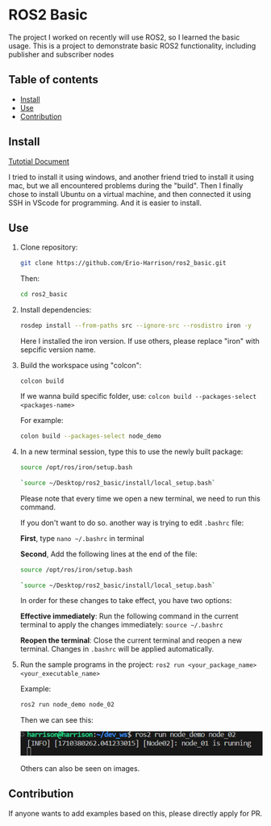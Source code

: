 # ROS2 Basic

The project I worked on recently will use ROS2, so I learned the basic usage. This is a project to demonstrate basic ROS2 functionality, including publisher and subscriber nodes

## Table of contents

- [Install](#Install)
- [Use](#Use)
- [Contribution](#Contribution)

## Install

[Tutotial Document](https://docs.ros.org/en/iron/Installation/Ubuntu-Install-Debians.html)

I tried to install it using windows, and another friend tried to install it using mac, but we all encountered problems during the "build". Then I finally chose to install Ubuntu on a virtual machine, and then connected it using SSH in VScode for programming. And it is easier to install.

## Use

1. Clone repository: 

   ```bash
   git clone https://github.com/Erio-Harrison/ros2_basic.git
   ```

   Then: 

   ```bash
   cd ros2_basic
   ```

2. Install dependencies: 

   ```bash
   rosdep install --from-paths src --ignore-src --rosdistro iron -y
   ```

   Here I installed the iron version. If use others, please replace "iron" with sepcific version name.

3. Build the workspace using "colcon": 

   ```
   colcon build
   ```

   If we wanna build specific folder, use: `colcon build --packages-select <packages-name>`

   For example: 

   ```bash
   colon build --packages-select node_demo
   ```

4. In a new terminal session, type this to use the newly built package:

   ```bash
   source /opt/ros/iron/setup.bash
   ```

   ```bash
   `source ~/Desktop/ros2_basic/install/local_setup.bash`
   ```

   Please note that every time we open a new terminal, we need to run this command.

   If you don't want to do so. another way is trying to edit `.bashrc` file:

   **First**, type `nano ~/.bashrc` in terminal

   **Second**, Add the following lines at the end of the file:

   ```bash
   source /opt/ros/iron/setup.bash
   ```

   ```bash
   `source ~/Desktop/ros2_basic/install/local_setup.bash`
   ```

   In order for these changes to take effect, you have two options:

   **Effective immediately**: Run the following command in the current terminal to apply the changes immediately: `source ~/.bashrc`

   **Reopen the terminal**: Close the current terminal and reopen a new terminal. Changes in `.bashrc` will be applied automatically.

5. Run the sample programs in the project: `ros2 run <your_package_name> <your_executable_name>`

   Example: 

   ```bash
   ros2 run node_demo node_02
   ```

   Then we can see this:

   ![node_demo02](./images/node_demo02.png)

   Others can also be seen on images.

## Contribution

If anyone wants to add examples based on this, please directly apply for PR.
